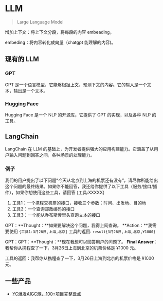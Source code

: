 # LLM
> Large Language Model

增加上下文：将上下文分段，将每段的内容 embeading。

embeding：将内容转化成向量（chatgpt 能理解的内容)。

## 现有的 LLM
### GPT
GPT 是一个语言模型，它能够根据上文，预测下文的内容。它的输入是一个文本，输出是一个文本。

### Hugging Face
Hugging Face 是一个 NLP 的开源库，它提供了 GPT 的实现，以及各种 NLP 的工具。

## LangChain
LangChain 在 LLM 的基础上，为开发者提供强大的应用构建能力。它涵盖了从用户输入问题到回答之间，各种场景的处理能力。

### 例子
我们的用户提出了以下问题“今天从北京到上海的机票还有没有”。请尽你所能给出这个问题的最终结果。如果你不能回答，我还给你提供了以下工具（服务/接口/插件），如果你想使用这些工具，请回答 {工具:XXXXX}

1. 工具1：一个携程查机票的接口，接收三个参数：时间、出发地、目的地
2. 工具2：一个查询邮政编码的接口
3. 工具3：一个能从乔布斯传里头查询文本的接口

GPT：**Thought：**如果要解决这个问题，我得上网查询。
**Action：**我需要使用 `{工具1:3月26日,上海,北京}`
工具的返回: `result{3月26日,上海,北京,¥1000}`

GPT：GPT：**Thought：**现在我想可以回答用户的问题了。
**Final Answer**：我帮你从携程查了一下，3月26日上海到北京的机票价格是 ¥1000 元。

工具的返回：我帮你从携程查了一下，3月26日上海到北京的机票价格是 ¥1000 元。

## 一些产品
* [YC爆发AIGC潮，100+项目完整盘点](https://mp.weixin.qq.com/s/8VU_ekaHAO93YhmkYgQJCw)

